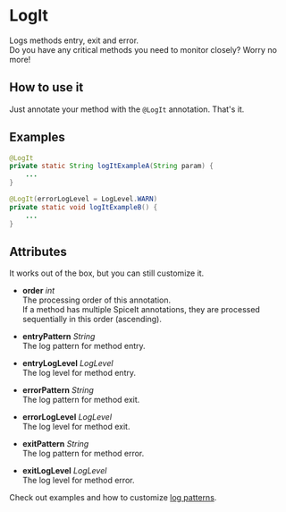 # LogIt
Logs methods entry, exit and error.  
Do you have any critical methods you need to monitor closely? Worry no more!

## How to use it
Just annotate your method with the `@LogIt` annotation. That's it.

## Examples
```java
@LogIt
private static String logItExampleA(String param) { 
    ...
}
```
```java
@LogIt(errorLogLevel = LogLevel.WARN)
private static void logItExampleB() {
    ...
}
```

## Attributes
It works out of the box, but you can still customize it.
- **order** *int*  
The processing order of this annotation.  
If a method has multiple SpiceIt annotations,
they are processed sequentially in this order (ascending).
  

- **entryPattern** *String*  
The log pattern for method entry.
- **entryLogLevel** *LogLevel*  
The log level for method entry.
  

- **errorPattern** *String*  
The log pattern for method exit.
- **errorLogLevel** *LogLevel*  
The log level for method exit.
  

- **exitPattern** *String*  
The log pattern for method error.
- **exitLogLevel** *LogLevel*  
The log level for method error.

Check out examples and how to customize [log patterns](LogPatterns.md).
